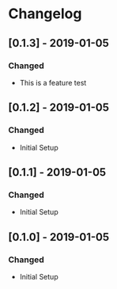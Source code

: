 # Changelog

## [0.1.3] - 2019-01-05

### Changed

- This is a feature test

## [0.1.2] - 2019-01-05

### Changed

- Initial Setup

## [0.1.1] - 2019-01-05

### Changed

- Initial Setup

## [0.1.0] - 2019-01-05

### Changed

- Initial Setup
